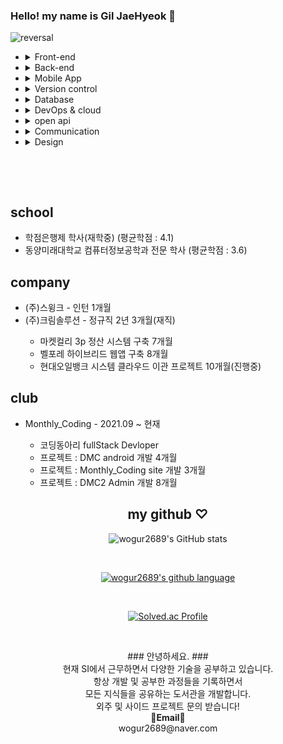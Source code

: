 ### Hello! my name is Gil JaeHyeok 👋

![reversal](https://capsule-render.vercel.app/api?type=rect&color=gradient&text=%20%20hyeokhyeokjae%20%20&fontAlign=30&fontSize=30&textBg=true&desc=devloper&descAlign=60&descAlignY=50)

<ul>
  <li>
    <details>
    <summary>Front-end</summary>
    <ul>
      <li>HTML</li>
      <li>CSS</li>
      <li>JavaScript</li>
      <li>React</li>
      <li>Vue</li>
    </ul>
    </details>
  </li>
  <li>
  <details>
 <summary>Back-end</summary>
  <ul>
    <li>PHP</li>
    <li>jsp</li>
    <li>python(crawling)</li>
    <li>java Spring</li>
    <li>kotlin Spring</li>
    <li>NodeJS</li>
  </ul>
  </details>
  </li>
  <li>
  <details>
  <summary>Mobile App</summary>
  <ul>
    <li>Android
    <ul>
      <li>java</li>
      <li>kotlin</li>
    </ul>
    </li>
  </ul>
  </details>
  </li>
  <li>
  <details>
<summary>Version control</summary>
  <ul>
    <li>Git</li>
  </ul>
  </details>
  </li>
  <li>
 <details>
 <summary>Database</summary>
  <ul>
  <li>MySQL</li>
  <li>PostgreSQL</li>
  <li>SQLite</li>
  <li>Oracle</li>
  <li>Firebase</li>
  <li>Redis</li>
  </ul>
  </details>
  </li>
  <li>
 <details>
 <summary>DevOps & cloud</summary>
  <ul>
    <li>github pages</li>
    <li>netlify</li>
    <li>jenkins</li>
    <li>AWS</li>
    <li>docker</li>
  </ul>
  </details>
  </li>
    <li>
 <details>
 <summary>open api</summary>
  <ul>
    <li>www.data.go.kr(공공데이터 - 미세먼지 api 사용)</li>
    <li>developers.naver.com(네이버 - 네이버지도 api 사용)</li>
    <li>cloud.google.com(구글 - 구글로그인 사용)</li>
  </ul>
  </details>
  </li>
  <li>
 <details>
 <summary>Communication</summary>
  <ul>
    <li>slack</li>
    <li>jira</li>
    <li>notion</li>
    <li>dooray</li>
    <li>trello</li>
  </ul>
  </details>
  </li>
  <li>
 <details>
 <summary>Design</summary>
  <ul>
    <li>figma</li>
    <li>zeplin</li>
    <li>photoshop</li>
  </ul>
  </details>
  </li>
</ul>

<br>

&nbsp;

<h2>school</h2>
<ul>
  <li>학점은행제 학사(재학중) (평균학점 : 4.1)</li>
  <li>동양미래대학교 컴퓨터정보공학과 전문 학사 (평균학점 : 3.6)</li>
</ul>
<h2>company</h2>
<ul>
  <li>(주)스윙크 - 인턴 1개월</li>
  <li>(주)크림솔루션 - 정규직 2년 3개월(재직)</li>
  <ul>
      <li>마켓컬리 3p 정산 시스템 구축 7개월</li>
      <li>벨포레 하이브리드 웹앱 구축 8개월</li>
      <li>현대오일뱅크 시스템 클라우드 이관 프로젝트 10개월(진행중)</li>
  </ul>
</ul>
<h2>club</h2>
<ul>
  <li>Monthly_Coding - 2021.09 ~ 현재</li>
  <ul>
      <li>코딩동아리 fullStack Devloper</li>
      <li>프로젝트 : DMC android 개발 4개월</li>
      <li>프로젝트 : Monthly_Coding site 개발 3개월</li>
      <li>프로젝트 : DMC2 Admin 개발 8개월</li>
  </ul>
</ul>
  
<div align = center>

<h2>my github ♡</h2>

![wogur2689's GitHub stats](https://github-readme-stats.vercel.app/api?username=wogur2689&show_icons=true&theme=tokyonight)

<br>

[![wogur2689's github language](https://github-readme-stats.vercel.app/api/top-langs/?username=wogur2689&show_icons=true&hide_border=true&title_color=004386&icon_color=004386&layout=compact)](https://github.com/wogur2689)

<br>

[![Solved.ac Profile](http://mazassumnida.wtf/api/v2/generate_badge?boj=wogur2689)](https://solved.ac/wogur2689/)

</div>

&nbsp;
&nbsp;

<p align="center">
### 안녕하세요. ###<br>
현재 SI에서 근무하면서 다양한 기술을 공부하고 있습니다.<br>
항상 개발 및 공부한 과정들을 기록하면서<br>
모든 지식들을 공유하는 도서관을 개발합니다.<br>
외주 및 사이드 프로젝트 문의 받습니다!<br>
<Strong>📧Email📧</Strong><br>wogur2689@naver.com<br>
</p>
